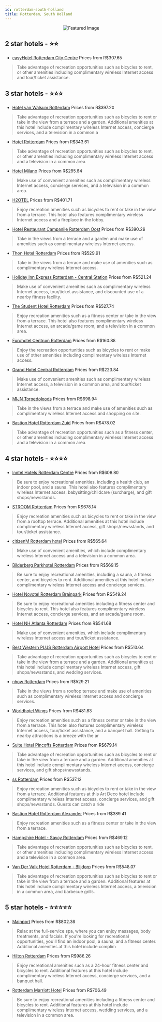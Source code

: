 ```yaml
---
id: rotterdam-south-holland
title: Rotterdam, South Holland
---
```


<center><img src="https://i.travelapi.com/hotels/1000000/10000/4400/4369/3110ea5b_z.jpg" alt="Featured Image" /></center>


##  2 star hotels - ⭐️⭐️

-    [easyHotel Rotterdam City Centre](https://us.hurb.com/hotels/rotterdam/easyhotel-rotterdam-city-centre-JNP-JP786245?cmp=18055) Prices from R$307.65
   > Take advantage of recreation opportunities such as bicycles to rent, or other amenities including complimentary wireless Internet access and tour/ticket assistance.

##  3 star hotels - ⭐️⭐️⭐️

-    [Hotel van Walsum Rotterdam](https://us.hurb.com/hotels/rotterdam/hotel-van-walsum-rotterdam-JNP-JP138666?cmp=18055) Prices from R$397.20
   > Take advantage of recreation opportunities such as bicycles to rent or take in the view from a terrace and a garden. Additional amenities at this hotel include complimentary wireless Internet access, concierge services, and a television in a common a
-    [Hotel Rotterdam](https://us.hurb.com/hotels/rotterdam/hotel-rotterdam-JNP-JP201664?cmp=18055) Prices from R$343.61
   > Take advantage of recreation opportunities such as bicycles to rent, or other amenities including complimentary wireless Internet access and a television in a common area.
-    [Hotel Milano](https://us.hurb.com/hotels/rotterdam/hotel-milano-JNP-JP051644?cmp=18055) Prices from R$295.64
   > Make use of convenient amenities such as complimentary wireless Internet access, concierge services, and a television in a common area.
-    [H2OTEL](https://us.hurb.com/hotels/rotterdam/h2otel-JNP-JP356781?cmp=18055) Prices from R$401.71
   > Enjoy recreation amenities such as bicycles to rent or take in the view from a terrace. This hotel also features complimentary wireless Internet access and a fireplace in the lobby.
-    [Hotel Restaurant Campanile Rotterdam Oost](https://us.hurb.com/hotels/rotterdam/hotel-restaurant-campanile-rotterdam-oost-JNP-JP653510?cmp=18055) Prices from R$390.29
   > Take in the views from a terrace and a garden and make use of amenities such as complimentary wireless Internet access.
-    [Thon Hotel Rotterdam](https://us.hurb.com/hotels/rotterdam/thon-hotel-rotterdam-JNP-JP084946?cmp=18055) Prices from R$529.91
   > Take in the views from a terrace and make use of amenities such as complimentary wireless Internet access.
-    [Holiday Inn Express Rotterdam - Central Station](https://us.hurb.com/hotels/rotterdam/holiday-inn-express-rotterdam-central-station-JNP-JP993295?cmp=18055) Prices from R$521.24
   > Make use of convenient amenities such as complimentary wireless Internet access, tour/ticket assistance, and discounted use of a nearby fitness facility.
-    [The Student Hotel Rotterdam](https://us.hurb.com/hotels/rotterdam/the-student-hotel-rotterdam-JNP-JP732958?cmp=18055) Prices from R$527.74
   > Enjoy recreation amenities such as a fitness center or take in the view from a terrace. This hotel also features complimentary wireless Internet access, an arcade/game room, and a television in a common area.
-    [Eurohotel Centrum Rotterdam](https://us.hurb.com/hotels/rotterdam/eurohotel-centrum-rotterdam-JNP-JP263615?cmp=18055) Prices from R$160.88
   > Enjoy the recreation opportunities such as bicycles to rent or make use of other amenities including complimentary wireless Internet access.
-    [Grand Hotel Central Rotterdam](https://us.hurb.com/hotels/rotterdam/grand-hotel-central-rotterdam-JNP-JP084944?cmp=18055) Prices from R$223.84
   > Make use of convenient amenities such as complimentary wireless Internet access, a television in a common area, and tour/ticket assistance.
-    [MIJN Torpedoloods](https://us.hurb.com/hotels/rotterdam/mijn-torpedoloods-JNP-JP453175?cmp=18055) Prices from R$698.94
   > Take in the views from a terrace and make use of amenities such as complimentary wireless Internet access and shopping on site.
-    [Bastion Hotel Rotterdam Zuid](https://us.hurb.com/hotels/rotterdam/bastion-hotel-rotterdam-zuid-JNP-JP500851?cmp=18055) Prices from R$478.02
   > Take advantage of recreation opportunities such as a fitness center, or other amenities including complimentary wireless Internet access and a television in a common area.

##  4 star hotels - ⭐️⭐️⭐️⭐️

-    [Inntel Hotels Rotterdam Centre](https://us.hurb.com/hotels/rotterdam/inntel-hotels-rotterdam-centre-JNP-JP286721?cmp=18055) Prices from R$608.80
   > Be sure to enjoy recreational amenities, including a health club, an indoor pool, and a sauna. This hotel also features complimentary wireless Internet access, babysitting/childcare (surcharge), and gift shops/newsstands.
-    [STROOM Rotterdam](https://us.hurb.com/hotels/rotterdam/stroom-rotterdam-JNP-JP734442?cmp=18055) Prices from R$678.14
   > Enjoy recreation amenities such as bicycles to rent or take in the view from a rooftop terrace. Additional amenities at this hotel include complimentary wireless Internet access, gift shops/newsstands, and tour/ticket assistance.
-    [citizenM Rotterdam hotel](https://us.hurb.com/hotels/rotterdam/citizenm-rotterdam-hotel-JNP-JP788295?cmp=18055) Prices from R$565.64
   > Make use of convenient amenities, which include complimentary wireless Internet access and a television in a common area.
-    [Bilderberg Parkhotel Rotterdam](https://us.hurb.com/hotels/rotterdam/bilderberg-parkhotel-rotterdam-JNP-JP383937?cmp=18055) Prices from R$569.15
   > Be sure to enjoy recreational amenities, including a sauna, a fitness center, and bicycles to rent. Additional amenities at this hotel include complimentary wireless Internet access and concierge services.
-    [Hotel Novotel Rotterdam Brainpark](https://us.hurb.com/hotels/rotterdam/hotel-novotel-rotterdam-brainpark-JNP-JP291293?cmp=18055) Prices from R$549.24
   > Be sure to enjoy recreational amenities including a fitness center and bicycles to rent. This hotel also features complimentary wireless Internet access, concierge services, and an arcade/game room.
-    [Hotel NH Atlanta Rotterdam](https://us.hurb.com/hotels/rotterdam/hotel-nh-atlanta-rotterdam-JNP-JP051641?cmp=18055) Prices from R$541.68
   > Make use of convenient amenities, which include complimentary wireless Internet access and tour/ticket assistance.
-    [Best Western PLUS Rotterdam Airport Hotel](https://us.hurb.com/hotels/rotterdam/best-western-plus-rotterdam-airport-hotel-JNP-JP889611?cmp=18055) Prices from R$510.64
   > Take advantage of recreation opportunities such as bicycles to rent or take in the view from a terrace and a garden. Additional amenities at this hotel include complimentary wireless Internet access, gift shops/newsstands, and wedding services.
-    [nhow Rotterdam](https://us.hurb.com/hotels/rotterdam/nhow-rotterdam-JNP-JP792491?cmp=18055) Prices from R$529.21
   > Take in the views from a rooftop terrace and make use of amenities such as complimentary wireless Internet access and concierge services.
-    [Worldhotel Wings](https://us.hurb.com/hotels/rotterdam/worldhotel-wings-JNP-JP108327?cmp=18055) Prices from R$481.83
   > Enjoy recreation amenities such as a fitness center or take in the view from a terrace. This hotel also features complimentary wireless Internet access, tour/ticket assistance, and a banquet hall. Getting to nearby attractions is a breeze with the ar
-    [Suite Hotel Pincoffs Rotterdam](https://us.hurb.com/hotels/rotterdam/suite-hotel-pincoffs-rotterdam-JNP-JP732975?cmp=18055) Prices from R$679.14
   > Take advantage of recreation opportunities such as bicycles to rent or take in the view from a terrace and a garden. Additional amenities at this hotel include complimentary wireless Internet access, concierge services, and gift shops/newsstands.
-    [ss Rotterdam](https://us.hurb.com/hotels/rotterdam/ss-rotterdam-JNP-JP051631?cmp=18055) Prices from R$537.12
   > Enjoy recreation amenities such as bicycles to rent or take in the view from a terrace. Additional features at this Art Deco hotel include complimentary wireless Internet access, concierge services, and gift shops/newsstands. Guests can catch a ride 
-    [Bastion Hotel Rotterdam Alexander](https://us.hurb.com/hotels/rotterdam/bastion-hotel-rotterdam-alexander-JNP-JP057663?cmp=18055) Prices from R$389.41
   > Enjoy recreation amenities such as a fitness center or take in the view from a terrace.
-    [Hampshire Hotel - Savoy Rotterdam](https://us.hurb.com/hotels/rotterdam/hampshire-hotel-savoy-rotterdam-JNP-JP057703?cmp=18055) Prices from R$469.12
   > Take advantage of recreation opportunities such as bicycles to rent, or other amenities including complimentary wireless Internet access and a television in a common area.
-    [Van Der Valk Hotel Rotterdam - Blijdorp](https://us.hurb.com/hotels/rotterdam/van-der-valk-hotel-rotterdam-blijdorp-JNP-JP459296?cmp=18055) Prices from R$548.07
   > Take advantage of recreation opportunities such as bicycles to rent or take in the view from a terrace and a garden. Additional features at this hotel include complimentary wireless Internet access, a television in a common area, and barbecue grills.

##  5 star hotels - ⭐️⭐️⭐️⭐️⭐️

-    [Mainport](https://us.hurb.com/hotels/rotterdam/mainport-JNP-JP781306?cmp=18055) Prices from R$802.36
   > Relax at the full-service spa, where you can enjoy massages, body treatments, and facials. If you're looking for recreational opportunities, you'll find an indoor pool, a sauna, and a fitness center. Additional amenities at this hotel include complim
-    [Hilton Rotterdam](https://us.hurb.com/hotels/rotterdam/hilton-rotterdam-JNP-JP780381?cmp=18055) Prices from R$986.26
   > Enjoy recreational amenities such as a 24-hour fitness center and bicycles to rent. Additional features at this hotel include complimentary wireless Internet access, concierge services, and a banquet hall.
-    [Rotterdam Marriott Hotel](https://us.hurb.com/hotels/rotterdam/rotterdam-marriott-hotel-JNP-JP982716?cmp=18055) Prices from R$706.49
   > Be sure to enjoy recreational amenities including a fitness center and bicycles to rent. Additional features at this hotel include complimentary wireless Internet access, wedding services, and a television in a common area.
